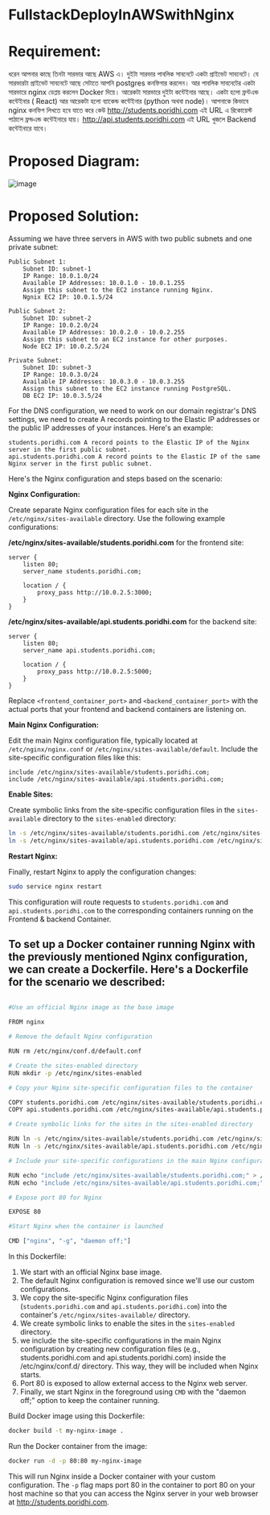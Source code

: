 # FullstackDeployInAWSwithNginx

# Requirement:

ধরেন আপনার কাছে তিনটা সারভার আছে AWS এ। দুইটা সারভার পাবলিক সাবনেটে একটা প্রাইভেট সাবনেটে। যে সারভারটা প্রাইভেট সাবনেটে আছে সেটাতে আপনি postgres কনফিগার করলেন। আর পাবলিক সাবনেটের একটা সারভারে nginx ডেপ্লয় করলেন Docker দিয়ে। আরেকটা সারভারে দুইটা কন্টেইনার আছে। একটা হলো ফ্রন্টএন্ড কন্টেইনার ( React) আর আরেকটা হলো ব্যাকেন্ড কন্টেইনার (python অথবা node)। আপনাকে কিভাবে nginx কনফিগ লিখতে হবে যাতে করে কেউ http://students.poridhi.com এই URL এ রিকোয়েস্ট পাঠালে ফ্রন্ডএন্ড কন্টেইনারে যায়। http://api.students.poridhi.com এই URL খুজলে Backend কন্টেইনারে যাবে।

# Proposed Diagram:

![image](https://github.com/panthajan/FullstackDeployInAWSwithNginx/assets/19544130/be5bc0e4-59eb-42bd-98bc-214325f690ab)

# Proposed Solution:

Assuming we have three servers in AWS with two public subnets and one private subnet:

    Public Subnet 1:
        Subnet ID: subnet-1
        IP Range: 10.0.1.0/24
        Available IP Addresses: 10.0.1.0 - 10.0.1.255
        Assign this subnet to the EC2 instance running Nginx.
        Ngnix EC2 IP: 10.0.1.5/24

    Public Subnet 2:
        Subnet ID: subnet-2
        IP Range: 10.0.2.0/24
        Available IP Addresses: 10.0.2.0 - 10.0.2.255
        Assign this subnet to an EC2 instance for other purposes.
        Node EC2 IP: 10.0.2.5/24

    Private Subnet:
        Subnet ID: subnet-3
        IP Range: 10.0.3.0/24
        Available IP Addresses: 10.0.3.0 - 10.0.3.255
        Assign this subnet to the EC2 instance running PostgreSQL.
        DB EC2 IP: 10.0.3.5/24

For the DNS configuration, we need to work on our domain registrar's DNS settings, we need to create A records pointing to the Elastic IP addresses or the public IP addresses of your instances. Here's an example:

    students.poridhi.com A record points to the Elastic IP of the Nginx server in the first public subnet.
    api.students.poridhi.com A record points to the Elastic IP of the same Nginx server in the first public subnet.

Here's the Nginx configuration and steps based on the scenario:

**Nginx Configuration:**

Create separate Nginx configuration files for each site in the `/etc/nginx/sites-available` directory. Use the following example configurations:

**/etc/nginx/sites-available/students.poridhi.com** for the frontend site:

```nginx
server {
    listen 80;
    server_name students.poridhi.com;

    location / {
        proxy_pass http://10.0.2.5:3000;
    }
}
```

**/etc/nginx/sites-available/api.students.poridhi.com** for the backend site:

```nginx
server {
    listen 80;
    server_name api.students.poridhi.com;

    location / {
        proxy_pass http://10.0.2.5:5000;
    }
}
```

Replace `<frontend_container_port>` and `<backend_container_port>` with the actual ports that your frontend and backend containers are listening on.

**Main Nginx Configuration:**

Edit the main Nginx configuration file, typically located at `/etc/nginx/nginx.conf` or `/etc/nginx/sites-available/default`. Include the site-specific configuration files like this:

```nginx
include /etc/nginx/sites-available/students.poridhi.com;
include /etc/nginx/sites-available/api.students.poridhi.com;
```

**Enable Sites:**

Create symbolic links from the site-specific configuration files in the `sites-available` directory to the `sites-enabled` directory:

```bash
ln -s /etc/nginx/sites-available/students.poridhi.com /etc/nginx/sites-enabled/
ln -s /etc/nginx/sites-available/api.students.poridhi.com /etc/nginx/sites-enabled/
```

**Restart Nginx:**

Finally, restart Nginx to apply the configuration changes:

```bash
sudo service nginx restart
```

This configuration will route requests to `students.poridhi.com` and `api.students.poridhi.com` to the corresponding containers running on the Frontend & backend Container.

## To set up a Docker container running Nginx with the previously mentioned Nginx configuration, we can create a Dockerfile. Here's a Dockerfile for the scenario we described:

```bash

#Use an official Nginx image as the base image

FROM nginx

# Remove the default Nginx configuration

RUN rm /etc/nginx/conf.d/default.conf

# Create the sites-enabled directory
RUN mkdir -p /etc/nginx/sites-enabled

# Copy your Nginx site-specific configuration files to the container

COPY students.poridhi.com /etc/nginx/sites-available/students.poridhi.com
COPY api.students.poridhi.com /etc/nginx/sites-available/api.students.poridhi.com

# Create symbolic links for the sites in the sites-enabled directory

RUN ln -s /etc/nginx/sites-available/students.poridhi.com /etc/nginx/sites-enabled/
RUN ln -s /etc/nginx/sites-available/api.students.poridhi.com /etc/nginx/sites-enabled/

# Include your site-specific configurations in the main Nginx configuration

RUN echo "include /etc/nginx/sites-available/students.poridhi.com;" > /etc/nginx/conf.d/students.poridhi.com
RUN echo "include /etc/nginx/sites-available/api.students.poridhi.com;" > /etc/nginx/conf.d/api.students.poridhi.com

# Expose port 80 for Nginx

EXPOSE 80

#Start Nginx when the container is launched

CMD ["nginx", "-g", "daemon off;"]

```

In this Dockerfile:

1. We start with an official Nginx base image.
2. The default Nginx configuration is removed since we'll use our custom configurations.
3. We copy the site-specific Nginx configuration files (`students.poridhi.com` and `api.students.poridhi.com`) into the container's `/etc/nginx/sites-available/` directory.
4. We create symbolic links to enable the sites in the `sites-enabled` directory.
5. we include the site-specific configurations in the main Nginx configuration by creating new configuration files (e.g., students.poridhi.com and api.students.poridhi.com) inside the /etc/nginx/conf.d/ directory. This way, they will be included when Nginx starts.
6. Port 80 is exposed to allow external access to the Nginx web server.
7. Finally, we start Nginx in the foreground using `CMD` with the "daemon off;" option to keep the container running.

Build Docker image using this Dockerfile:

```bash
docker build -t my-nginx-image .
```

Run the Docker container from the image:

```bash
docker run -d -p 80:80 my-nginx-image
```

This will run Nginx inside a Docker container with your custom configuration. The `-p` flag maps port 80 in the container to port 80 on your host machine so that you can access the Nginx server in your web browser at http://students.poridhi.com.
